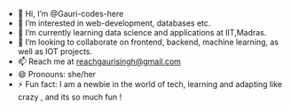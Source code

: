 - 👋 Hi, I’m @Gauri-codes-here
- 👀 I’m interested in web-development, databases etc.
- 🌱 I’m currently learning data science and applications at IIT,Madras.
- 💞️ I’m looking to collaborate on frontend, backend, machine learning, as well as IOT projects.
- 📫 Reach me at reachgaurisingh@gmail.com
- 😄 Pronouns: she/her
- ⚡ Fun fact: I am a newbie in the world of tech, learning and adapting like crazy , and its so much fun !

<!---
Gauri-codes-here/Gauri-codes-here is a ✨ special ✨ repository because its `README.md` (this file) appears on your GitHub profile.
You can click the Preview link to take a look at your changes.
--->
